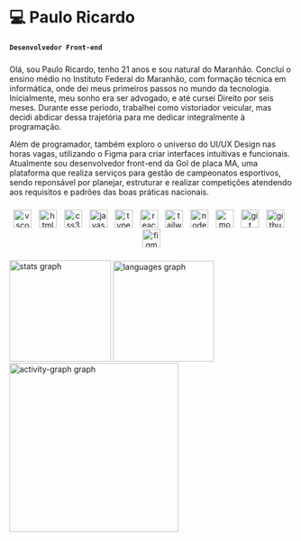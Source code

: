 <h1 align="left">💻 Paulo Ricardo</h1> 

**`Desenvolvedor Front-end`**

###

<p align="left">Olá, sou Paulo Ricardo, tenho 21 anos e sou natural do Maranhão. Concluí o ensino médio no Instituto Federal do Maranhão, com formação técnica em informática, onde dei meus primeiros passos no mundo da tecnologia. Inicialmente, meu sonho era ser advogado, e até cursei Direito por seis meses. Durante esse período, trabalhei como vistoriador veicular, mas decidi abdicar dessa trajetória para me dedicar integralmente à programação.

Além de programador, também exploro o universo do UI/UX Design nas horas vagas, utilizando o Figma para criar interfaces intuitivas e funcionais. Atualmente sou desenvolvedor front-end da Gol de placa MA, uma plataforma que realiza serviços para gestão de campeonatos esportivos, sendo reponsável por planejar, estruturar e realizar competições atendendo aos requisitos e padrões das boas práticas nacionais.</p>

###

<div align="center">
  <img src="https://img.shields.io/badge/Visual Studio Code-007ACC?logo=visualstudiocode&logoColor=white&style=for-the-badge" height="32" alt="vscode logo"  />
  <img width="5" />
  <img src="https://img.shields.io/badge/HTML5-E34F26?logo=html5&logoColor=white&style=for-the-badge" height="32" alt="html5 logo"  />
  <img width="5" />
  <img src="https://img.shields.io/badge/CSS3-1572B6?logo=css3&logoColor=white&style=for-the-badge" height="32" alt="css3 logo"  />
  <img width="5" />
  <img src="https://img.shields.io/badge/JavaScript-F7DF1E?logo=javascript&logoColor=black&style=for-the-badge" height="32" alt="javascript logo"  />
  <img width="5" />
  <img src="https://img.shields.io/badge/TypeScript-3178C6?logo=typescript&logoColor=white&style=for-the-badge" height="32" alt="typescript logo"  />
  <img width="5" />
  <img src="https://img.shields.io/badge/React-61DAFB?logo=react&logoColor=black&style=for-the-badge" height="32" alt="react logo"  />
  <img width="5" />
  <img src="https://img.shields.io/badge/Tailwind CSS-06B6D4?logo=tailwindcss&logoColor=black&style=for-the-badge" height="32" alt="tailwindcss logo"  />
  <img width="5" />
  <img src="https://img.shields.io/badge/Node.js-339933?logo=nodedotjs&logoColor=white&style=for-the-badge" height="32" alt="nodejs logo"  />
  <img width="5" />
  <img src="https://img.shields.io/badge/MongoDB-47A248?logo=mongodb&logoColor=white&style=for-the-badge" height="32" alt="mongodb logo"  />
  <img width="5" />
  <img src="https://img.shields.io/badge/Git-F05032?logo=git&logoColor=white&style=for-the-badge" height="32" alt="git logo"  />
  <img width="5" />
  <img src="https://img.shields.io/badge/GitHub-181717?logo=github&logoColor=white&style=for-the-badge" height="32" alt="github logo"  />
  <img width="5" />
  <img src="https://img.shields.io/badge/Figma-F24E1E?logo=figma&logoColor=white&style=for-the-badge" height="32" alt="figma logo"  />
</div>

###

<div align="left">
  <img src="https://github-readme-stats.vercel.app/api?username=pauloricardoprogramador&hide_title=false&hide_rank=false&show_icons=true&include_all_commits=true&count_private=true&disable_animations=false&theme=apprentice&locale=en&hide_border=true&order=1&custom_title=Paulo%20Ricardo" height="180" alt="stats graph"  />
  <img src="https://github-readme-stats.vercel.app/api/top-langs?username=pauloricardoprogramador&locale=en&hide_title=false&layout=compact&card_width=320&langs_count=4&theme=apprentice&hide_border=true&order=2" height="179" alt="languages graph"  />
  <img src="https://github-readme-activity-graph.vercel.app/graph?username=pauloricardoprogramador&radius=16&theme=monokai&area=true&order=5&hide_border=true&hide_title=false&custom_title=Minhas%20contribui%C3%A7%C3%B5es" height="300" alt="activity-graph graph"  />
</div>

###

